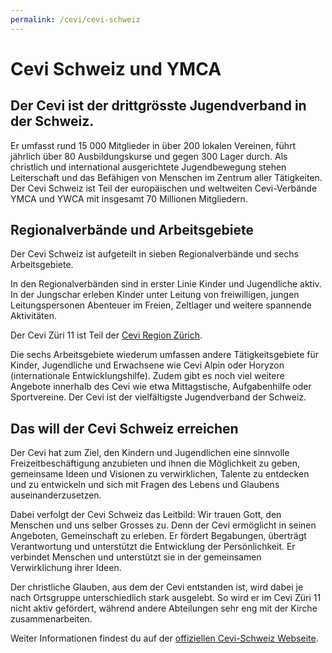 ```yaml
---
permalink: /cevi/cevi-schweiz
---
```


# Cevi Schweiz und YMCA

## Der Cevi ist der drittgrösste Jugendverband in der Schweiz.

Er umfasst rund 15 000 Mitglieder in über 200 lokalen
Vereinen, führt jährlich über 80 Ausbildungskurse und gegen 300 Lager durch. Als christlich und international
ausgerichtete Jugendbewegung stehen Leiterschaft und das Befähigen von Menschen im Zentrum aller Tätigkeiten. Der
Cevi Schweiz ist Teil der europäischen und weltweiten Cevi-Verbände YMCA und YWCA mit insgesamt 70 Millionen
Mitgliedern.

## Regionalverbände und Arbeitsgebiete

Der Cevi Schweiz ist aufgeteilt in sieben Regionalverbände und sechs Arbeitsgebiete.

In den Regionalverbänden sind in erster Linie Kinder und Jugendliche aktiv. In der Jungschar erleben Kinder unter
Leitung von freiwilligen, jungen Leitungspersonen Abenteuer im Freien, Zeltlager und weitere spannende Aktivitäten.

Der Cevi Züri 11 ist Teil der [Cevi Region Zürich](/cevi/region-zuerich). 

Die sechs Arbeitsgebiete wiederum umfassen andere Tätigkeitsgebiete für Kinder, Jugendliche und Erwachsene wie Cevi
Alpin oder Horyzon (internationale Entwicklungshilfe). Zudem gibt es noch viel weitere Angebote innerhalb des Cevi wie
etwa Mittagstische, Aufgabenhilfe oder Sportvereine. Der Cevi ist der vielfältigste Jugendverband der Schweiz.

## Das will der Cevi Schweiz erreichen

Der Cevi hat zum Ziel, den Kindern und Jugendlichen eine sinnvolle Freizeitbeschäftigung anzubieten und ihnen die
Möglichkeit zu geben, gemeinsame Ideen und Visionen zu verwirklichen, Talente zu entdecken und zu entwickeln und sich
mit Fragen des Lebens und Glaubens auseinanderzusetzen.

Dabei verfolgt der Cevi Schweiz das Leitbild: Wir trauen Gott, den Menschen und uns selber Grosses zu. Denn der Cevi
ermöglicht in seinen Angeboten, Gemeinschaft zu erleben. Er fördert Begabungen, überträgt Verantwortung und unterstützt
die Entwicklung der Persönlichkeit. Er verbindet Menschen und unterstützt sie in der gemeinsamen Verwirklichung ihrer
Ideen.

Der christliche Glauben, aus dem der Cevi entstanden ist, wird dabei je nach Ortsgruppe unterschiedlich stark ausgelebt.
So wird er im Cevi Züri 11 nicht aktiv gefördert, während andere Abteilungen sehr eng mit der Kirche zusammenarbeiten.

Weiter Informationen findest du auf der [offiziellen Cevi-Schweiz Webseite](https://cevi.ch).
